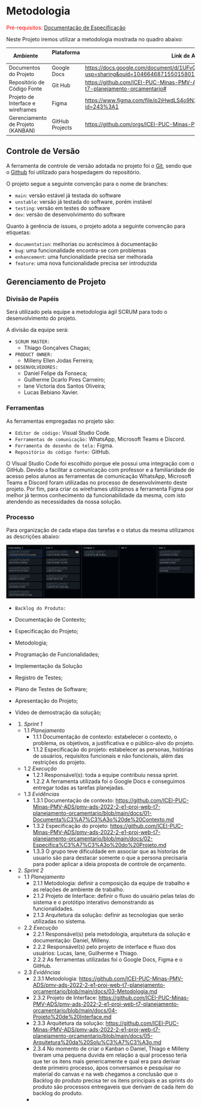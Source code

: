 
# Metodologia

<span style="color:red">Pré-requisitos: <a href="2-Especificação do Projeto.md"> Documentação de Especificação</a></span>

Neste Projeto iremos utilizar a metodologia mostrada no quadro abaixo:

|Ambiente                        | Plataforma            |Link de Acesso                                           |
|--------------------------------|-----------------------|-------------------------------------------------------------------------------------------------------------------------------------------------------------------------------------------------------|
|Documentos do Projeto           |Google Docs              | https://docs.google.com/document/d/1UFvQ2Gaslp388uisy9AIyJHnNrSWEKNk/edit?usp=sharing&ouid=104664687155015801045&rtpof=true&sd=true |
|Repositório de Código Fonte      |Git Hub                |https://github.com/ICEI-PUC-Minas-PMV-ADS/pmv-ads-2022-2-e1-proj-web-t7-planejamento-orcamentario#|
|Projeto de Interface e wireframes |Figma                  |https://www.figma.com/file/p2jHwdLS4o9N20C0ni6ci4/Untitled-(Copy)?node-id=243%3A1     |
|Gerenciamento de Projeto (KANBAN)         |GitHub Projects             |   https://github.com/orgs/ICEI-PUC-Minas-PMV-ADS/projects/166              |



## Controle de Versão

A ferramenta de controle de versão adotada no projeto foi o
[Git](https://git-scm.com/), sendo que o [Github](https://github.com)
foi utilizado para hospedagem do repositório.

O projeto segue a seguinte convenção para o nome de branches:

- `main`: versão estável já testada do software
- `unstable`: versão já testada do software, porém instável
- `testing`: versão em testes do software
- `dev`: versão de desenvolvimento do software

Quanto à gerência de issues, o projeto adota a seguinte convenção para
etiquetas:

- `documentation`: melhorias ou acréscimos à documentação
- `bug`: uma funcionalidade encontra-se com problemas
- `enhancement`: uma funcionalidade precisa ser melhorada
- `feature`: uma nova funcionalidade precisa ser introduzida

## Gerenciamento de Projeto

### Divisão de Papéis

Será utilizado pela equipe a metodologia ágil SCRUM para todo o desenvolvimento do projeto.

A divisão da equipe será:

- `SCRUM MASTER:`
   - Thiago Gonçalves Chagas;
- `PRODUCT OWNER:`
   - Milleny Ellen Jodas Ferreira;
- `DESENVOLVEDORES:`
   - Daniel Felipe da Fonseca;
   - Guilherme Dcarlo Pires Carneiro;
   - Iane Victoria dos Santos Oliveira;
   - Lucas Bebiano Xavier.

### Ferramentas

As ferramentas empregadas no projeto são:

- `Editor de código:` Visual Studio Code.
- `Ferramentas de comunicação:` WhatsApp, Microsoft Teams e Discord.
- `Ferramenta de desenho de tela:` Figma.
- `Repositório do código fonte:` GitHub.

O VIsual Studio Code foi escolhido porque ele possui uma integração com o
GitHub. Devido a facilitar a comunicação com professor e a familiaridade de acesso pelos alunos as ferramentas de comunicação WhatsApp, Microsoft Teams e Discord foram utilizadas no processo de desenvolvimento deste projeto. Por fim, para criar os wireframes utilizamos a ferramenta Figma por melhor já termos conhecimento da funcionabilidade da mesma, com isto atendendo as necessidades da nossa solução.

### Processo

Para organização de cada etapa das tarefas e o status da mesma utilizamos as descrições abaixo:

![Kanban](https://github.com/ICEI-PUC-Minas-PMV-ADS/pmv-ads-2022-2-e1-proj-web-t7-planejamento-orcamentario/blob/main/docs/img/Kanban%2025-10-22.png?raw=true)

- `Backlog do Produto:` 
- Documentação de Contexto;
- Especificação do Projeto;
- Metodologia;
- Programação de Funcionalidades;
- Implementação da Solução
- Registro de Testes;
- Plano de Testes de Software;
- Apresentação do Projeto;
- Vídeo de demostração da solução;

- 1. *Sprint 1*
   - 1.1 *Planejamento*
       - 1.1.1 Documentação de contexto: estabelecer o contexto, o problema, os objetivos, a justificativa e o público-alvo do projeto.
       - 1.1.2 Especificação do projeto: estabelecer as personas, histórias de usuários, requisitos funcionais e não funcionais, além das restrições do projeto.
   - 1.2 *Execução*
       - 1.2.1 Responsável(s): toda a equipe contribuiu nessa sprint.
       - 1.2.2 A ferramenta utilizada foi o Google Docs e conseguimos entregar todas as tarefas planejadas.
   - 1.3 *Evidências*
       - 1.3.1 Documentação de contexto: https://github.com/ICEI-PUC-Minas-PMV-ADS/pmv-ads-2022-2-e1-proj-web-t7-planejamento-orcamentario/blob/main/docs/01-Documenta%C3%A7%C3%A3o%20de%20Contexto.md
       - 1.3.2 Especificação do projeto: https://github.com/ICEI-PUC-Minas-PMV-ADS/pmv-ads-2022-2-e1-proj-web-t7-planejamento-orcamentario/blob/main/docs/02-Especifica%C3%A7%C3%A3o%20do%20Projeto.md
       - 1.3.3 O grupo teve dificuldade em associar que as historias de usuario são para destacar somente o que a persona precisaria para poder aplicar a ideia proposta de controle de orçamento.
- 2. *Sprint 2*
   - 1.1 *Planejamento*
       - 2.1.1 Metodologia: definir a composição da equipe de trabalho e as relações de ambiente de trabalho.
       - 2.1.2 Projeto de Interface: definir o fluxo do usuário pelas telas do sistema e o protótipo interativo demonstrando as funcionalidades.
       - 2.1.3 Arquitetura da solução: definir as tecnologias que serão utilizadas no sistema.
   - 2.2 *Execução*
       - 2.2.1 Responsável(s) pela metodologia, arquitetura da solução e documentação: Daniel, Milleny.
       - 2.2.2 Responsável(s) pelo projeto de interface e fluxo dos usuários: Lucas, Iane, Guilherme e Thiago.
       - 2.2.2 As ferramentas utilizadas foi o Google Docs, Figma e o GitHub.
   - 2.3 *Evidências*
       - 2.3.1 Metodologia: https://github.com/ICEI-PUC-Minas-PMV-ADS/pmv-ads-2022-2-e1-proj-web-t7-planejamento-orcamentario/blob/main/docs/03-Metodologia.md
       - 2.3.2 Projeto de Interface: https://github.com/ICEI-PUC-Minas-PMV-ADS/pmv-ads-2022-2-e1-proj-web-t7-planejamento-orcamentario/blob/main/docs/04-Projeto%20de%20Interface.md
       - 2.3.3 Arquitetura da solução: https://github.com/ICEI-PUC-Minas-PMV-ADS/pmv-ads-2022-2-e1-proj-web-t7-planejamento-orcamentario/blob/main/docs/05-Arquitetura%20da%20Solu%C3%A7%C3%A3o.md
       - 2.3.4 No momento de criar o Kanban o Daniel, Thiago e Milleny tiveram uma pequena duvida em relação a qual processo teria que ter os itens mais genericamente e qual era para derivar deste primeiro processo, ápos conversamos e pesquisar no material do canvas e na web chegamos a conclusão que o Backlog do produto precisa ter os itens principais e as sprints do produto são processos entregaveis que derivam de cada item do backlog do produto.
       -  

